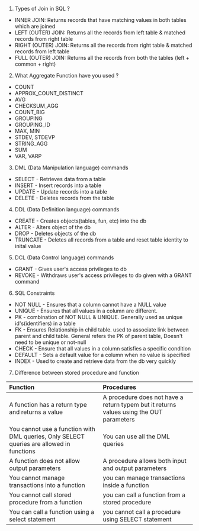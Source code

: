 1. Types of Join in SQL ?

- INNER JOIN: Returns records that have matching values in both tables which are joined
- LEFT (OUTER) JOIN: Returns all the records from left table & matched records from right table
- RIGHT (OUTER) JOIN: Returns all the records from right table & matched records from left table
- FULL (OUTER) JOIN: Returns all the records from both the tables (left + common + right)

2. What Aggregate Function have you used ?

- COUNT
- APPROX_COUNT_DISTINCT
- AVG
- CHECKSUM_AGG
- COUNT_BIG
- GROUPING
- GROUPING_ID
- MAX, MIN
- STDEV, STDEVP
- STRING_AGG
- SUM
- VAR, VARP

3. DML (Data Manipulation language) commands

- SELECT - Retrieves data from a table
- INSERT - Insert records into a table
- UPDATE - Update records into a table
- DELETE - Deletes records from the table

4. DDL (Data Definition language) commands

- CREATE - Creates objects(tables, fun, etc) into the db
- ALTER - Alters object of the db
- DROP - Deletes objects of the db
- TRUNCATE - Deletes all records from a table and reset table identity to inital value

5. DCL (Data Control language) commands

- GRANT - Gives user's access privileges to db
- REVOKE - Withdraws user's access privileges to db given with a GRANT command

6. SQL Constraints

- NOT NULL - Ensures that a column cannot have a NULL value
- UNIQUE - Ensures that all values in a column are different.
- PK - combination of NOT NULL & UNIQUE. Generally used as unique id's(identifiers) in a table
- FK - Ensures Relationship in child table. used to associate link between parent and child table. General refers the PK of parent table, Doesn't need to be unique or not-null
- CHECK - Ensure that all values in a column satisfies a specific condition
- DEFAULT - Sets a default value for a column when no value is specified
- INDEX - Used to create and retrieve data from the db very quickly

7. Difference between stored procedure and function

| Function                                                                                 | Procedures                                                                              |
| :--------------------------------------------------------------------------------------- | :-------------------------------------------------------------------------------------- |
| A function has a return type and returns a value                                         | A procedure does not have a return typem but it returns values using the OUT parameters |
| You cannot use a function with DML queries, Only SELECT queries are allowed in functions | You can use all the DML queries                                                         |
| A function does not allow output parameters                                              | A procedure allows both input and output parameters                                     |
| You cannot manage transactions into a function                                           | you can manage transactions inside a function                                           |
| You cannot call stored procedure from a function                                         | you can call a function from a stored procedure                                         |
| You can call a function using a select statement                                         | you cannot call a procedure using SELECT statement                                      |
